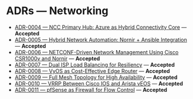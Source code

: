 # ADRs — Networking

- [ADR-0004 — NCC Primary Hub: Azure as Hybrid Connectivity Core](../ADR-0004_ncc-primary-hub_azure-spoke.md) — **Accepted**
- [ADR-0005 — Hybrid Network Automation: Nornir + Ansible Integration](../ADR-0005-Nornir-Ansible-Hybrid.md) — **Accepted**
- [ADR-0006 — NETCONF-Driven Network Management Using Cisco CSR1000v and Nornir](../ADR-0006-NETCONF-Nornir-CSR1000v.md) — **Accepted**
- [ADR-0007 — Dual ISP Load Balancing for Resiliency](../ADR-0007-Dual_ISP_Load_Balancing_for_Resiliency.md) — **Accepted**
- [ADR-0008 — VyOS as Cost-Effective Edge Router](../ADR-0008-VyOS_as_Cost-Effective_Edge_Router.md) — **Accepted**
- [ADR-0009 — Full Mesh Topology for High Availability](../ADR-0009-Full_Mesh_Topology_for_High_Availability.md) — **Accepted**
- [ADR-0010 — VRRP Between Cisco IOS and Arista vEOS](../ADR-0010-VRRP_Between_Cisco_IOS_and_Arista_vEOS.md) — **Accepted**
- [ADR-0011 — pfSense as Firewall for Flow Control](../ADR-0011-pfSense_as_Firewall_for_Flow_Control.md) — **Accepted**
